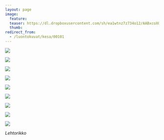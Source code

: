 ```yaml
---
layout: page
image:
  feature:
  teaser: https://dl.dropboxusercontent.com/sh/ea1wtnz7z734o12/AABxcoXO7NHE6Q52XTaZvs0_a/luontokuvat/kes%C3%A4/5/DS24849-245px%20%282%29.jpg
  thumb:
redirect_from:
  - /luontokuvat/kesa/00101
---
```


[![](https://dl.dropboxusercontent.com/sh/ea1wtnz7z734o12/AACxbnjlEWoLNr_-Nv7w94wJa/luontokuvat/kes%C3%A4/6/DS25434-800px.jpg)](https://dl.dropboxusercontent.com/sh/ea1wtnz7z734o12/AADoQWO1rOo8WPs-XyCi9xQ_a/luontokuvat/kes%C3%A4/6/DS25434.jpg)

[![](https://dl.dropboxusercontent.com/sh/ea1wtnz7z734o12/AADVrXK0dE2zmS222J4NYrTja/luontokuvat/kes%C3%A4/6/DS25223-800px.jpg)](https://dl.dropboxusercontent.com/sh/ea1wtnz7z734o12/AACPeqenwo6DeGfZJnzeb6Aia/luontokuvat/kes%C3%A4/6/DS25223.jpg)

[![](https://dl.dropboxusercontent.com/sh/ea1wtnz7z734o12/AADdmEAuAnB-RLpFvQEQPcFQa/luontokuvat/kes%C3%A4/5/DS24850-800px.jpg)](https://dl.dropboxusercontent.com/sh/ea1wtnz7z734o12/AACy7AWRVYLUY9eicscuh5dua/luontokuvat/kes%C3%A4/5/DS24850.jpg)

[![](https://dl.dropboxusercontent.com/sh/ea1wtnz7z734o12/AAArrWDyVaIyemCKbSfNFy7Ra/luontokuvat/kes%C3%A4/5/DS24849-800px.jpg)](https://dl.dropboxusercontent.com/sh/ea1wtnz7z734o12/AAD53pdh7ZS3tijTn-p1m10ia/luontokuvat/kes%C3%A4/5/DS24849.jpg)

[![](https://dl.dropboxusercontent.com/sh/ea1wtnz7z734o12/AACy2B0yjIm3M1w77Jd84mdKa/luontokuvat/kes%C3%A4/5/DS24865-800px.jpg)](https://dl.dropboxusercontent.com/sh/ea1wtnz7z734o12/AAB2_AUUI1yS8nZLuaLN8F8Aa/luontokuvat/kes%C3%A4/5/DS24865.jpg)

[![](https://dl.dropboxusercontent.com/sh/ea1wtnz7z734o12/AABMyV9zzJ4REr4a_FryO-_ra/luontokuvat/kes%C3%A4/6/DS25246-800px.jpg)](https://dl.dropboxusercontent.com/sh/ea1wtnz7z734o12/AABD9xCsuli83DHUjWVQCX6Va/luontokuvat/kes%C3%A4/6/DS25246.jpg)

[![](https://dl.dropboxusercontent.com/sh/ea1wtnz7z734o12/AAB8WhGV6Vu4Pn_AOcau91tGa/luontokuvat/kes%C3%A4/6/DS25281-800px.jpg)](https://dl.dropboxusercontent.com/sh/ea1wtnz7z734o12/AADSJwauIpD4viq_yOu5FPuCa/luontokuvat/kes%C3%A4/6/DS25281.jpg)

[![](https://dl.dropboxusercontent.com/sh/ea1wtnz7z734o12/AACqlozOcqhgRkq7h2qoH8gna/luontokuvat/kes%C3%A4/6/DS25289-800px.jpg)](https://dl.dropboxusercontent.com/sh/ea1wtnz7z734o12/AABsG--5x958va2pqKG_r7nAa/luontokuvat/kes%C3%A4/6/DS25289.jpg)

[![](https://dl.dropboxusercontent.com/sh/ea1wtnz7z734o12/AADI-OsTgov2yprEhOzA8YYwa/luontokuvat/kes%C3%A4/6/DS25290-800px.jpg)](https://dl.dropboxusercontent.com/sh/ea1wtnz7z734o12/AACzx8yuC2mwQjGVfBH1dkXLa/luontokuvat/kes%C3%A4/6/DS25290.jpg)

*Lehtorikko*
